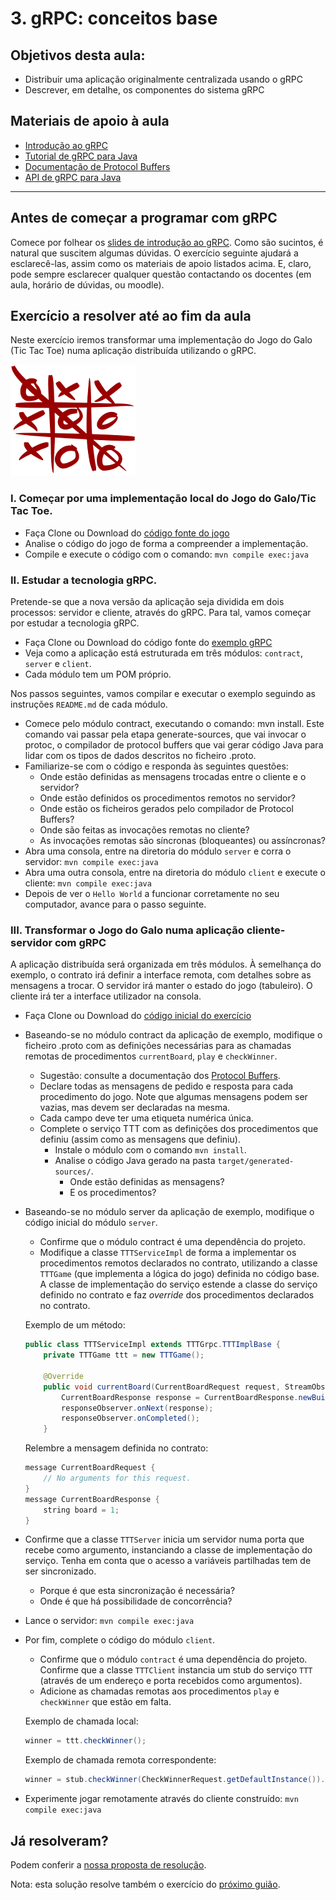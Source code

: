 # 3.  gRPC: conceitos base


## Objetivos desta aula:

- Distribuir uma aplicação originalmente centralizada usando o gRPC
- Descrever, em detalhe, os componentes do sistema gRPC

## Materiais de apoio à aula

- [Introdução ao gRPC](https://tecnico-distsys.github.io/introducao-ao-gRPC.pdf)
- [Tutorial de gRPC para Java](https://grpc.io/docs/tutorials/basic/java.html)
- [Documentação de Protocol Buffers](https://developers.google.com/protocol-buffers/docs/overview)
- [API de gRPC para Java](https://grpc.io/grpc-java/javadoc/index.html)

***


## Antes de começar a programar com gRPC

Comece por folhear os [slides de introdução ao gRPC](https://tecnico-distsys.github.io/introducao-ao-gRPC.pdf). Como são sucintos, é natural que suscitem algumas dúvidas. O exercício seguinte ajudará a esclarecê-las, assim como os materiais de apoio listados acima. E, claro, pode sempre esclarecer qualquer questão contactando os docentes (em aula, horário de dúvidas, ou moodle).

## Exercício a resolver até ao fim da aula

Neste exercício iremos transformar uma implementação do Jogo do Galo (Tic Tac Toe) numa aplicação distribuída utilizando o gRPC.

![Tic Tac Toe](./images/ttt.png)

### I. Começar por uma implementação local do Jogo do Galo/Tic Tac Toe.

- Faça Clone ou Download do [código fonte do jogo](https://github.com/tecnico-distsys/example_ttt)
- Analise o código do jogo de forma a compreender a implementação.
- Compile e execute o código com o comando: `mvn compile exec:java`

### II. Estudar a tecnologia gRPC.

Pretende-se que a nova versão da aplicação seja dividida em dois processos: servidor e cliente, através do gRPC. Para tal, vamos começar por estudar a tecnologia gRPC.

- Faça Clone ou Download do código fonte do [exemplo gRPC](https://github.com/tecnico-distsys/example_grpc)
- Veja como a aplicação está estruturada em três módulos: `contract`, `server` e `client`.
- Cada módulo tem um POM próprio.

Nos passos seguintes, vamos compilar e executar o exemplo seguindo as instruções `README.md` de cada módulo.

- Comece pelo módulo contract, executando o comando: mvn install. Este comando vai passar pela etapa generate-sources, que vai invocar o protoc, o compilador de protocol buffers que vai gerar código Java para lidar com os tipos de dados descritos no ficheiro .proto. 
- Familiarize-se com o código e responda às seguintes questões:
    - Onde estão definidas as mensagens trocadas entre o cliente e o servidor?
    - Onde estão definidos os procedimentos remotos no servidor?
    - Onde estão os ficheiros gerados pelo compilador de Protocol Buffers?
    - Onde são feitas as invocações remotas no cliente?
    - As invocações remotas são síncronas (bloqueantes) ou assíncronas?
- Abra uma consola, entre na diretoria do módulo `server` e corra o servidor: `mvn compile exec:java`
- Abra uma outra consola, entre na diretoria do módulo `client` e execute o cliente: `mvn compile exec:java`
- Depois de ver o `Hello World` a funcionar corretamente no seu computador, avance para o passo seguinte.

### III. Transformar o Jogo do Galo numa aplicação cliente-servidor com gRPC

A aplicação distribuída será organizada em três módulos. À semelhança do exemplo, o contrato irá definir a interface remota, com detalhes sobre as mensagens a trocar. O servidor irá manter o estado do jogo (tabuleiro). O cliente irá ter a interface utilizador na consola.

- Faça Clone ou Download do [código inicial do exercício](https://github.com/tecnico-distsys/exercise_ttt-grpc)

- Baseando-se no módulo contract da aplicação de exemplo, modifique o ficheiro .proto com as definições necessárias para as chamadas remotas de procedimentos `currentBoard`, `play` e `checkWinner`.
    - Sugestão: consulte a documentação dos [Protocol Buffers](https://developers.google.com/protocol-buffers/docs/overview).
    - Declare todas as mensagens de pedido e resposta para cada procedimento do jogo. Note que algumas mensagens podem ser vazias, mas devem ser declaradas na mesma.
    - Cada campo deve ter uma etiqueta numérica única.
    - Complete o serviço TTT com as definições dos procedimentos que definiu (assim como as mensagens que definiu).
        - Instale o módulo com o comando `mvn install`.
        - Analise o código Java gerado na pasta `target/generated-sources/`.
            - Onde estão definidas as mensagens?
            - E os procedimentos?

- Baseando-se no módulo server da aplicação de exemplo, modifique o código inicial do módulo `server`.
    - Confirme que o módulo contract é uma dependência do projeto.
    - Modifique a classe `TTTServiceImpl` de forma a implementar os procedimentos remotos declarados no contrato, utilizando a classe `TTTGame` (que implementa a lógica do jogo) definida no código base. A classe de implementação do serviço estende a classe do serviço definido no contrato e faz *override* dos procedimentos declarados no contrato.

    Exemplo de um método:

    ```java
    public class TTTServiceImpl extends TTTGrpc.TTTImplBase {
        private TTTGame ttt = new TTTGame();

        @Override
        public void currentBoard(CurrentBoardRequest request, StreamObserver<CurrentBoardResponse> responseObserver) {
            CurrentBoardResponse response = CurrentBoardResponse.newBuilder().setBoard(ttt.toString()).build();
            responseObserver.onNext(response);
            responseObserver.onCompleted();
        }
    ```

    Relembre a mensagem definida no contrato:

    ```java
    message CurrentBoardRequest {
        // No arguments for this request.
    }
    message CurrentBoardResponse {
        string board = 1;
    }		
    ```

- Confirme que a classe `TTTServer` inicia um servidor numa porta que recebe como argumento, instanciando a classe de implementação do serviço. Tenha em conta que o acesso a variáveis partilhadas tem de ser sincronizado.

    - Porque é que esta sincronização é necessária?
    - Onde é que há possibilidade de concorrência?

- Lance o servidor: `mvn compile exec:java`

- Por fim, complete o código do módulo `client`.

    - Confirme que o módulo `contract` é uma dependência do projeto. Confirme que a classe `TTTClient` instancia um stub do serviço `TTT` (através de um endereço e porta recebidos como argumentos).
    - Adicione as chamadas remotas aos procedimentos `play` e `checkWinner` que estão em falta.

    Exemplo de chamada local:

    ```java
    winner = ttt.checkWinner();
    ```

    Exemplo de chamada remota correspondente:

    ```java
    winner = stub.checkWinner(CheckWinnerRequest.getDefaultInstance()).getResult();
    ```

- Experimente jogar remotamente através do cliente construído: `mvn compile exec:java`

## Já resolveram?

Podem conferir a [nossa proposta de resolução](https://github.com/tecnico-distsys/exercise_ttt-grpc_solution).

Nota: esta solução resolve também o exercício do [próximo guião](./04-grpc-erros.md).
